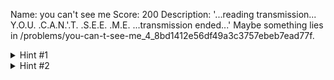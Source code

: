 Name: you can't see me
Score: 200
Description: '...reading transmission... Y.O.U. .C.A.N.'.T. .S.E.E. .M.E.  ...transmission ended...' Maybe something lies in /problems/you-can-t-see-me_4_8bd1412e56df49a3c3757ebeb7ead77f.
<details><summary>Hint #1</summary>What command can see/read files?</details><details><summary>Hint #2</summary>What's in the manual page of ls?</details>